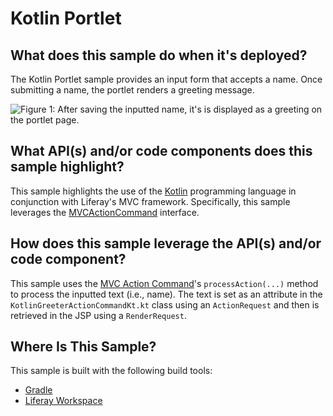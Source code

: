 # Kotlin Portlet [](id=kotlin-portlet)

## What does this sample do when it's deployed? [](id=what-does-this-sample-do-when-its-deployed)

The Kotlin Portlet sample provides an input form that accepts a name. Once
submitting a name, the portlet renders a greeting message.

![Figure 1: After saving the inputted name, it's is displayed as a greeting on the portlet page.](../../../images/kotlin-portlet.png)

## What API(s) and/or code components does this sample highlight? [](id=what-apis-and-or-code-components-does-this-sample-highlight)

This sample highlights the use of the [Kotlin](https://kotlinlang.org/)
programming language in conjunction with Liferay's MVC framework.
Specifically, this sample leverages the
[MVCActionCommand](@platform-ref@/7.0-latest/javadocs/portal-kernel/com/liferay/portal/kernel/portlet/bridges/mvc/MVCActionCommand.html)
interface.

## How does this sample leverage the API(s) and/or code component? [](id=how-does-this-sample-leverage-the-apis-and-or-code-component)

This sample uses the
[MVC Action Command](/develop/tutorials/-/knowledge_base/7-0/mvc-action-command)'s
`processAction(...)` method to process the inputted text (i.e., name). The text
is set as an attribute in the `KotlinGreeterActionCommandKt.kt` class using an
`ActionRequest` and then is retrieved in the JSP using a `RenderRequest`.

## Where Is This Sample? [](id=where-is-this-sample)

This sample is built with the following build tools:

- [Gradle](https://github.com/liferay/liferay-blade-samples/tree/7.0/gradle/apps/kotlin-portlet)
- [Liferay Workspace](https://github.com/liferay/liferay-blade-samples/tree/7.0/liferay-workspace/apps/kotlin-portlet)

